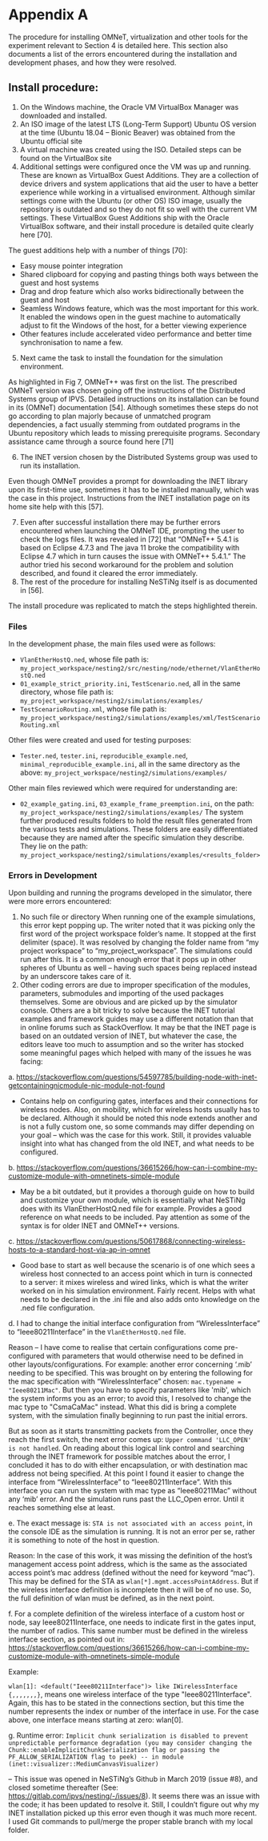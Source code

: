 # Appendix A

The procedure for installing OMNeT, virtualization and other tools for the experiment relevant to Section 4 is detailed here. This section also documents a list of the errors encountered during the installation and development phases, and how they were resolved.

## Install procedure:
1)	On the Windows machine, the Oracle VM VirtualBox Manager was downloaded and installed.
2)	An ISO image of the latest LTS (Long-Term Support) Ubuntu OS version at the time (Ubuntu 18.04 – Bionic Beaver) was obtained from the Ubuntu official site
3)	A virtual machine was created using the ISO. Detailed steps can be found on the VirtualBox site
4)	Additional settings were configured once the VM was up and running. These are known as VirtualBox Guest Additions.
They are a collection of device drivers and system applications that aid the user to have a better experience while working in a virtualised environment. Although similar settings come with the Ubuntu (or other OS) ISO image, usually the repository is outdated and so they do not fit so well with the current VM settings. These VirtualBox Guest Additions ship with the Oracle VirtualBox software, and their install procedure is detailed quite clearly here [70].

The guest additions help with a number of things [70]:
-	Easy mouse pointer integration
-	Shared clipboard for copying and pasting things both ways between the guest and host systems
-	Drag and drop feature which also works bidirectionally between the guest and host
-	Seamless Windows feature, which was the most important for this work. It enabled the windows open in the guest machine to automatically adjust to fit the Windows of the host, for a better viewing experience
-	Other features include accelerated video performance and better time synchronisation to name a few.
5)	Next came the task to install the foundation for the simulation environment.

As highlighted in Fig 7, OMNeT++ was first on the list. The prescribed OMNeT version was chosen going off the instructions of the Distributed Systems group of IPVS. Detailed instructions on its installation can be found in its (OMNeT) documentation [54]. Although sometimes these steps do not go according to plan majorly because of unmatched program dependencies, a fact usually stemming from outdated programs in the Ubuntu repository which leads to missing prerequisite programs. Secondary assistance came through a source found here [71]

6)	The INET version chosen by the Distributed Systems group was used to run its installation.

Even though OMNeT provides a prompt for downloading the INET library upon its first-time use, sometimes it has to be installed manually, which was the case in this project. Instructions from the INET installation page on its home site help with this [57].

7)	Even after successful installation there may be further errors encountered when launching the OMNeT IDE, prompting the user to check the logs files. It was revealed in [72] that “OMNeT++ 5.4.1 is based on Eclipse 4.7.3 and The java 11 broke the compatibility with Eclipse 4.7 which in turn causes the issue with OMNeT++ 5.4.1.” The author tried his second workaround for the problem and solution described, and found it cleared the error immediately.
8)	The rest of the procedure for installing NeSTiNg itself is as documented in [56].

The install procedure was replicated to match the steps highlighted therein.

### Files
In the development phase, the main files used were as follows:

-	`VlanEtherHostQ.ned`, whose file path is: `my_project_workspace/nesting2/src/nesting/node/ethernet/VlanEtherHostQ.ned`
-	`01_example_strict_priority.ini`, `TestScenario.ned`, all in the same directory, whose file path is: `my_project_workspace/nesting2/simulations/examples/`
-	`TestScenarioRouting.xml`, whose file path is: `my_project_workspace/nesting2/simulations/examples/xml/TestScenarioRouting.xml`

Other files were created and used for testing purposes:
-	`Tester.ned`, `tester.ini`, `reproducible_example.ned`, `minimal_reproducible_example.ini`, all in the same directory as the above: `my_project_workspace/nesting2/simulations/examples/`

Other main files reviewed which were required for understanding are:
-	`02_example_gating.ini`, `03_example_frame_preemption.ini`, on the path: `my_project_workspace/nesting2/simulations/examples/`
The system further produced results folders to hold the result files generated from the various tests and simulations. These folders are easily differentiated because they are named after the specific simulation they describe. They lie on the path: `my_project_workspace/nesting2/simulations/examples/<results_folder>`

### Errors in Development
Upon building and running the programs developed in the simulator, there were more errors encountered:
1)	No such file or directory
When running one of the example simulations, this error kept popping up. The writer noted that it was picking only the first word of the project workspace folder’s name. It stopped at the first delimiter (space). It was resolved by changing the folder name from “my project workspace” to “my_project_workspace”. The simulations could run after this.
It is a common enough error that it pops up in other spheres of Ubuntu as well – having such spaces being replaced instead by an underscore takes care of it.
2)	Other coding errors are due to improper specification of the modules, parameters, submodules and importing of the used packages themselves. Some are obvious and are picked up by the simulator console. Others are a bit tricky to solve because the INET tutorial examples and framework guides may use a different notation than that in online forums such as StackOverflow. It may be that the INET page is based on an outdated version of INET, but whatever the case, the editors leave too much to assumption and so the writer has stocked some meaningful pages which helped with many of the issues he was facing:

a.	https://stackoverflow.com/questions/54597785/building-node-with-inet-getcontainingnicmodule-nic-module-not-found
- Contains help on configuring gates, interfaces and their connections for wireless nodes. Also, on mobility, which for wireless hosts usually has to be declared. Although it should be noted this node extends another and is not a fully custom one, so some commands may differ depending on your goal – which was the case for this work. Still, it provides valuable insight into what has changed from the old INET, and what needs to be configured.

b.	https://stackoverflow.com/questions/36615266/how-can-i-combine-my-customize-module-with-omnetinets-simple-module
- May be a bit outdated, but it provides a thorough guide on how to build and customize your own module, which is essentially what NeSTiNg does with its VlanEtherHostQ.ned file for example. Provides a good reference on what needs to be included. Pay attention as some of the syntax is for older INET and OMNeT++ versions.

c.	https://stackoverflow.com/questions/50617868/connecting-wireless-hosts-to-a-standard-host-via-ap-in-omnet
- Good base to start as well because the scenario is of one which sees a wireless host connected to an access point which in turn is connected to a server: it mixes wireless and wired links, which is what the writer worked on in his simulation environment. Fairly recent. Helps with what needs to be declared in the .ini file and also adds onto knowledge on the .ned file configuration.

d.	I had to change the initial interface configuration from “WirelessInterface” to “Ieee80211Interface” in the `VlanEtherHostQ.ned` file.

Reason – I have come to realise that certain configurations come pre-configured with parameters that would otherwise need to be defined in other layouts/configurations.
For example: another error concerning ‘.mib’ needing to be specified. This was brought on by entering the following for the mac specification with “WirelessInterface” chosen: `mac.typename = "Ieee80211Mac"`. But then you have to specify parameters like 'mib', which the system informs you as an error; to avoid this, I resolved to change the mac type to "CsmaCaMac" instead. What this did is bring a complete system, with the simulation finally beginning to run past the initial errors. 

But as soon as it starts transmitting packets from the Controller, once they reach the first switch, the next error comes up: `Upper command 'LLC_OPEN' is not handled`.
On reading about this logical link control and searching through the INET framework for possible matches about the error, I concluded it has to do with either encapsulation, or with destination mac address not being specified. At this point I found it easier to change the interface from “WirelessInterface” to “Ieee80211Interface”. With this interface you can run the system with mac type as “Ieee80211Mac” without any ‘mib’ error. And the simulation runs past the LLC_Open error. Until it reaches something else at least.

e.	The exact message is: `STA is not associated with an access point`, in the console IDE as the simulation is running. It is not an error per se, rather it is something to note of the host in question.

Reason: In the case of this work, it was missing the definition of the host’s management access point address, which is the same as the associated access point’s mac address (defined without the need for keyword “mac”). This may be defined for the STA as `wlan[*].mgmt.accessPointAddress`. But if the wireless interface definition is incomplete then it will be of no use. So, the full definition of wlan must be defined, as in the next point.

f.	For a complete definition of the wireless interface of a custom host or node, say Ieee80211Interface, one needs to indicate first in the gates input, the number of radios. This same number must be defined in the wireless interface section, as pointed out in: https://stackoverflow.com/questions/36615266/how-can-i-combine-my-customize-module-with-omnetinets-simple-module

Example:

`wlan[1]: <default("Ieee80211Interface")> like IWirelessInterface {,,,,,,,}`, means one wireless interface of the type "Ieee80211Interface".
Again, this has to be stated in the connections section, but this time the number represents the index or number of the interface in use. For the case above, one interface means starting at zero: wlan[0].

g.	Runtime error: `Implicit chunk serialization is disabled to prevent unpredictable performance degradation (you may consider changing the Chunk::enableImplicitChunkSerialization flag or passing the PF_ALLOW_SERIALIZATION flag to peek) -- in module (inet::visualizer::MediumCanvasVisualizer)`

– This issue was opened in NeSTiNg’s Github in March 2019 (issue #8), and closed sometime thereafter (See: https://gitlab.com/ipvs/nesting/-/issues/8). It seems there was an issue with the code; it has been updated to resolve it. Still, I couldn’t figure out why my INET installation picked up this error even though it was much more recent. I used Git commands to pull/merge the proper stable branch with my local folder.
